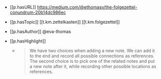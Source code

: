 


- [[p.hasURL]] https://medium.com/@ethomasv/the-folgezettel-conundrum-20b14dc986ec
- [[p.hasTopic]] [[t.km.zettelkasten]] [[t.km.folgezettel]]
- [[p.hasAuthor]] @eva-thomas

- [[p.hasHighlight]] 
  - > We have two choices when adding a new note. We can add it to the end and record all possible connections as references. The second choice is to pick one of the related notes and put a new note after it, while recording other possible locations as references.
